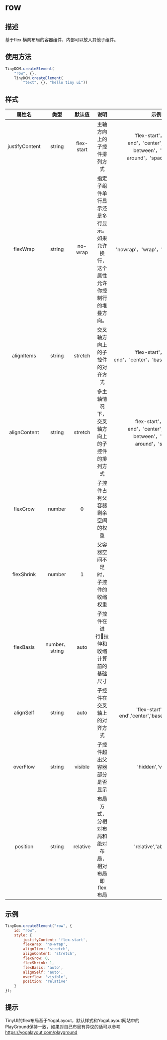 # row

## 描述

基于flex 横向布局的容器组件，内部可以放入其他子组件。

## 使用方法

```javascript
TinyDOM.createElement(
    "row", {},
    TinyDOM.createElement(
        "text", {}, "hello tiny ui"))
```

## 样式

|      属性名       |      类型       |    默认值     |                   说明                    |                                       示例                                       |
|:--------------:|:-------------:|:----------:|:---------------------------------------:|:------------------------------------------------------------------------------:|
| justifyContent |    string     | flex-start |              主轴方向上的子控件排列方式              | 'flex-start'，'flex-end'，'center'，'space-between'，'space-around'，'space-evenly' |
|    flexWrap    |    string     |  no-wrap   | 指定子组件单行显示还是多行显示。如果允许换行，这个属性允许你控制行的堆叠方向。 |                         'nowrap'，'wrap'，'wrap-reverse'                         |
|   alignItems   |    string     |  stretch   |             交叉轴方向上的子控件的对齐方式             |             'flex-start'，'flex-end'，'center'，'baseline'，'stretch'              |
|  alignContent  |    string     |  stretch   |         多主轴情况下，交叉轴方向上的子控件的排列方式          |    flex-start'，'flex-end'，'center'，'space-between'，'space-around'，'stretch'    |
|    flexGrow    |    number     |     0      |             子控件占有父容器剩余空间的权重             |                                                                                |
|   flexShrink   |    number     |     1      |            父容器空间不足时，子控件的收缩权重            |                                                                                |
|   flexBasis    | number、string |    auto    |          子控件在进行拉伸和收缩计算前的基础尺寸           |                                                                                |
|   alignSelf    |    string     |    auto    |              子控件在交叉轴上的对齐方式              |             'flex-start','flex-end','center','baseline','stretch'              |
|    overFlow    |    string     |  visible   |             子控件超出父容器部分是否显示              |                               'hidden','visible'                               |
|    position    |    string     |  relative  |       布局方式，分相对布局和绝对布局，相对布局即flex布局       |                             'relative','absolute'                              |

## 示例

```javascript
TinyDom.createElement("row", {
    id: "row",
    style: {
        justifyContent: 'flex-start',
        flexWrap: 'no-wrap',
        alignItem: 'stretch',
        alignContent: 'stretch',
        flexGrow: 0,
        flexShrink: 1,
        flexBasis: 'auto',
        alignSelf: 'auto',
        overflow: 'visible',
        position: 'relative'
    }   
});

```

## 提示
TinyUI的flex布局基于YogaLayout，默认样式和YogaLayout网站中的PlayGround保持一致，如果对自己布局有异议的话可以参考
https://yogalayout.com/playground